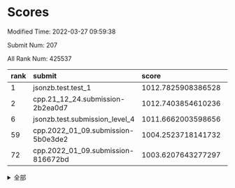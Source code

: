 # Scores

Modified Time: 2022-03-27 09:59:38

Submit Num: 207

All Rank Num: 425537

| rank |               submit               |       score        |       sigma        | pk_num |
| :--- | :--------------------------------- | :----------------- | :----------------- | :----- |
| 1    | jsonzb.test.test_1                 | 1012.7825908386528 | 0.8075700827244028 | 8220   |
| 2    | cpp.21_12_24.submission-2b2ea0d7   | 1012.7403854610236 | 0.7788051936978525 | 8220   |
| 6    | jsonzb.test.submission_level_4     | 1011.6662003598656 | 0.8094191831445199 | 8226   |
| 59   | cpp.2022_01_09.submission-5b0e3de2 | 1004.2523718141732 | 0.7120325278455182 | 8223   |
| 72   | cpp.2022_01_09.submission-816672bd | 1003.6207643277297 | 0.7161530320188306 | 8225   |


<details>
<summary>全部</summary>

| rank |                 submit                 |       score        |       sigma        | pk_num |
| :--- | :------------------------------------- | :----------------- | :----------------- | :----- |
| 1    | jsonzb.test.test_1                     | 1012.7825908386528 | 0.8075700827244028 | 8220   |
| 2    | cpp.21_12_24.submission-2b2ea0d7       | 1012.7403854610236 | 0.7788051936978525 | 8220   |
| 3    | gobigger.level_3.submission_level_3_30 | 1011.9854144465359 | 0.7807951553228007 | 8220   |
| 4    | gobigger.level_3.submission_level_3_6  | 1011.7597391236105 | 0.774001136407085  | 8224   |
| 5    | gobigger.level_3.submission_level_3_19 | 1011.7171665932996 | 0.8057973163049988 | 8225   |
| 6    | jsonzb.test.submission_level_4         | 1011.6662003598656 | 0.8094191831445199 | 8226   |
| 7    | gobigger.level_3.submission_level_3_2  | 1011.5839344896488 | 0.7942511467347404 | 8219   |
| 8    | gobigger.level_3.submission_level_3_8  | 1011.4599142985036 | 0.788343904397011  | 8224   |
| 9    | gobigger.level_3.submission_level_3_26 | 1011.3397784058005 | 0.7857382884342257 | 8223   |
| 10   | gobigger.level_3.submission_level_3_32 | 1011.1957126241476 | 0.7554152327618252 | 8221   |
| 11   | gobigger.level_3.submission_level_3_36 | 1011.1663505914618 | 0.7683423116549081 | 8224   |
| 12   | gobigger.level_3.submission_level_3_33 | 1011.157713660513  | 0.7762187618300022 | 8227   |
| 13   | gobigger.level_3.submission_level_3_48 | 1010.9688015503361 | 0.7679897663053531 | 8222   |
| 14   | gobigger.level_3.submission_level_3_35 | 1010.882399479436  | 0.7504515991128188 | 8224   |
| 15   | gobigger.level_3.submission_level_3_21 | 1010.8572361328323 | 0.7752230528114412 | 8224   |
| 16   | gobigger.level_3.submission_level_3_15 | 1010.7842571699819 | 0.7648862824040344 | 8220   |
| 17   | gobigger.level_3.submission_level_3_4  | 1010.7794693555434 | 0.7683557333642926 | 8218   |
| 18   | gobigger.level_3.submission_level_3_13 | 1010.6002440015747 | 0.7383361296588713 | 8221   |
| 19   | gobigger.level_3.submission_level_3_11 | 1010.5308654136437 | 0.7488320321917491 | 8223   |
| 20   | gobigger.level_3.submission_level_3_25 | 1010.4147316709714 | 0.7602069742312022 | 8222   |
| 21   | gobigger.level_3.submission_level_3_37 | 1010.3975064621844 | 0.7590353097886839 | 8226   |
| 22   | gobigger.level_3.submission_level_3_10 | 1010.3594204441163 | 0.7524287175179795 | 8225   |
| 23   | gobigger.level_3.submission_level_3_5  | 1010.2748410928626 | 0.7561356698274528 | 8221   |
| 24   | gobigger.level_3.submission_level_3_39 | 1010.269507362524  | 0.7647365915185047 | 8220   |
| 25   | gobigger.level_3.submission_level_3_43 | 1010.1438283532035 | 0.7571527313920706 | 8224   |
| 26   | gobigger.level_3.submission_level_3_45 | 1010.1437573890574 | 0.7520740478064407 | 8225   |
| 27   | gobigger.level_3.submission_level_3_24 | 1010.1209914778173 | 0.7498192024474033 | 8222   |
| 28   | gobigger.level_3.submission_level_3_40 | 1010.0691915057771 | 0.757467574874691  | 8226   |
| 29   | gobigger.level_3.submission_level_3_3  | 1009.9700592607163 | 0.7573539397362025 | 8221   |
| 30   | gobigger.level_3.submission_level_3_44 | 1009.8678613030016 | 0.7708936530588032 | 8219   |
| 31   | gobigger.level_3.submission_level_3_41 | 1009.8644092346416 | 0.7575783160489012 | 8223   |
| 32   | gobigger.level_3.submission_level_3_1  | 1009.7742316249545 | 0.7675657139773389 | 8221   |
| 33   | gobigger.level_3.submission_level_3_0  | 1009.7396025058115 | 0.7509687334431849 | 8220   |
| 34   | gobigger.level_3.submission_level_3_23 | 1009.711276189678  | 0.7404185375366129 | 8225   |
| 35   | gobigger.level_3.submission_level_3_9  | 1009.5413609655877 | 0.7688055972380775 | 8223   |
| 36   | gobigger.level_3.submission_level_3_46 | 1009.5039455178181 | 0.7549815480721266 | 8226   |
| 37   | gobigger.level_3.submission_level_3_42 | 1009.4206725191483 | 0.7440577481444847 | 8222   |
| 38   | gobigger.level_3.submission_level_3_47 | 1009.4019851172936 | 0.7658986200825209 | 8229   |
| 39   | gobigger.level_3.submission_level_3_16 | 1009.3690945517327 | 0.7532612742506192 | 8226   |
| 40   | gobigger.level_3.submission_level_3_38 | 1009.3561827308539 | 0.7667617921359926 | 8220   |
| 41   | gobigger.level_3.submission_level_3_17 | 1009.293912598205  | 0.7432594634016083 | 8227   |
| 42   | gobigger.level_3.submission_level_3_27 | 1009.2201075242525 | 0.7452228404410357 | 8226   |
| 43   | gobigger.level_3.submission_level_3_12 | 1009.206442478383  | 0.7441231581362818 | 8226   |
| 44   | gobigger.level_3.submission_level_3_31 | 1009.0457321796487 | 0.779210489417103  | 8224   |
| 45   | gobigger.level_3.submission_level_3_18 | 1008.9798303308847 | 0.735718793423052  | 8220   |
| 46   | gobigger.level_3.submission_level_3_7  | 1008.8781262384039 | 0.7434601373240725 | 8225   |
| 47   | gobigger.level_3.submission_level_3_34 | 1008.8581570908693 | 0.7418960179773146 | 8221   |
| 48   | gobigger.level_3.submission_level_3_22 | 1008.8209099702294 | 0.7461086346190708 | 8225   |
| 49   | gobigger.level_3.submission_level_3_49 | 1008.8181453880094 | 0.7492708815823309 | 8221   |
| 50   | gobigger.level_3.submission_level_3_29 | 1008.764007329105  | 0.7424496890398125 | 8222   |
| 51   | gobigger.level_3.submission_level_3_20 | 1008.7445704590153 | 0.7476939009844582 | 8222   |
| 52   | gobigger.level_3.submission_level_3_14 | 1008.4680774742259 | 0.751679680891666  | 8224   |
| 53   | gobigger.level_3.submission_level_3_28 | 1008.4650281481835 | 0.7403979488683531 | 8224   |
| 54   | gobigger.level_1.submission_level_1_19 | 1005.37786230446   | 0.7194977649843081 | 8217   |
| 55   | gobigger.level_1.submission_level_1_5  | 1004.9686510373622 | 0.720546311598623  | 8223   |
| 56   | gobigger.level_1.submission_level_1_8  | 1004.8919566558172 | 0.7126121464223278 | 8223   |
| 57   | gobigger.level_1.submission_level_1_2  | 1004.484875220027  | 0.7196074452068205 | 8221   |
| 58   | gobigger.level_1.submission_level_1_1  | 1004.269808360969  | 0.7231956046092236 | 8220   |
| 59   | cpp.2022_01_09.submission-5b0e3de2     | 1004.2523718141732 | 0.7120325278455182 | 8223   |
| 60   | gobigger.level_1.submission_level_1_27 | 1004.1176593628288 | 0.7057048153572384 | 8227   |
| 61   | gobigger.level_1.submission_level_1_6  | 1004.0801926799929 | 0.7116789741068723 | 8226   |
| 62   | gobigger.level_1.submission_level_1_45 | 1004.0672743082037 | 0.720304484078975  | 8224   |
| 63   | gobigger.level_1.submission_level_1_33 | 1004.0342341214053 | 0.7253666073367199 | 8227   |
| 64   | gobigger.level_1.submission_level_1_46 | 1004.0050467784744 | 0.7186579954260802 | 8220   |
| 65   | gobigger.level_1.submission_level_1_9  | 1003.9653857372347 | 0.7115033553907939 | 8221   |
| 66   | gobigger.level_1.submission_level_1_44 | 1003.9651907656635 | 0.7156367448673101 | 8223   |
| 67   | gobigger.level_1.submission_level_1_37 | 1003.9348728833043 | 0.7098932609302208 | 8226   |
| 68   | gobigger.level_1.submission_level_1_49 | 1003.8375625853218 | 0.7336526664131738 | 8224   |
| 69   | gobigger.level_1.submission_level_1_35 | 1003.7962621199472 | 0.7206192706314465 | 8219   |
| 70   | gobigger.level_1.submission_level_1_21 | 1003.7862786128685 | 0.7173207688766414 | 8225   |
| 71   | gobigger.level_1.submission_level_1_3  | 1003.7367620926232 | 0.7186017769349925 | 8222   |
| 72   | cpp.2022_01_09.submission-816672bd     | 1003.6207643277297 | 0.7161530320188306 | 8225   |
| 73   | gobigger.level_1.submission_level_1_41 | 1003.5240527294076 | 0.7186494901776374 | 8225   |
| 74   | gobigger.level_1.submission_level_1_23 | 1003.5116619791429 | 0.7056821225301477 | 8222   |
| 75   | gobigger.level_1.submission_level_1_4  | 1003.5095004554959 | 0.7206855293925559 | 8224   |
| 76   | gobigger.level_1.submission_level_1_15 | 1003.5092942578468 | 0.7247171500349726 | 8219   |
| 77   | gobigger.level_1.submission_level_1_31 | 1003.4742843769953 | 0.7226848512961478 | 8225   |
| 78   | gobigger.level_1.submission_level_1_7  | 1003.4698993968008 | 0.7058702173465482 | 8225   |
| 79   | gobigger.level_1.submission_level_1_24 | 1003.4558793005747 | 0.7084990746675429 | 8223   |
| 80   | gobigger.level_1.submission_level_1_18 | 1003.3830609538327 | 0.7109543914153881 | 8225   |
| 81   | gobigger.level_1.submission_level_1_29 | 1003.3469104578202 | 0.7050587400846487 | 8226   |
| 82   | gobigger.level_1.submission_level_1_34 | 1003.303661896962  | 0.7213943415034726 | 8226   |
| 83   | gobigger.level_1.submission_level_1_25 | 1003.2682046833963 | 0.7231292343742901 | 8224   |
| 84   | gobigger.level_1.submission_level_1_47 | 1003.2566325412987 | 0.7213573145689578 | 8226   |
| 85   | gobigger.level_1.submission_level_1_38 | 1003.2222988185514 | 0.7102566077219213 | 8220   |
| 86   | gobigger.level_1.submission_level_1_48 | 1003.2144406566005 | 0.7151982472295707 | 8221   |
| 87   | gobigger.level_1.submission_level_1_30 | 1003.0632468318441 | 0.7098146658203344 | 8224   |
| 88   | gobigger.level_1.submission_level_1_22 | 1003.0520998875049 | 0.7169613908184209 | 8226   |
| 89   | gobigger.level_1.submission_level_1_10 | 1003.0265078580161 | 0.710504813640696  | 8223   |
| 90   | gobigger.level_1.submission_level_1_13 | 1002.9857210830842 | 0.7217683992117263 | 8224   |
| 91   | gobigger.level_1.submission_level_1_28 | 1002.957125428407  | 0.7176907839411178 | 8228   |
| 92   | gobigger.level_1.submission_level_1_43 | 1002.7411558244859 | 0.7049172908306252 | 8222   |
| 93   | gobigger.level_1.submission_level_1_36 | 1002.669789999158  | 0.716171762458418  | 8231   |
| 94   | gobigger.level_1.submission_level_1_32 | 1002.5665581781597 | 0.7217158939236289 | 8224   |
| 95   | gobigger.level_1.submission_level_1_20 | 1002.5598178034098 | 0.7162534713500265 | 8230   |
| 96   | gobigger.level_1.submission_level_1_0  | 1002.370218629049  | 0.7133222524825268 | 8218   |
| 97   | gobigger.level_1.submission_level_1_14 | 1002.3235241663175 | 0.7198720269806552 | 8220   |
| 98   | gobigger.level_1.submission_level_1_16 | 1002.2570890570112 | 0.720708697273101  | 8224   |
| 99   | gobigger.level_1.submission_level_1_12 | 1002.2517366958539 | 0.7063541758681351 | 8225   |
| 100  | gobigger.level_1.submission_level_1_11 | 1002.223607910443  | 0.7131547719846816 | 8219   |
| 101  | gobigger.level_1.submission_level_1_40 | 1001.899003460146  | 0.7113654747059348 | 8223   |
| 102  | gobigger.level_1.submission_level_1_17 | 1001.887435732815  | 0.7184286544444525 | 8223   |
| 103  | gobigger.level_1.submission_level_1_42 | 1001.8357792181087 | 0.7186784308428039 | 8219   |
| 104  | gobigger.level_1.submission_level_1_39 | 1001.7464544469942 | 0.7055890896334022 | 8220   |
| 105  | gobigger.level_1.submission_level_1_26 | 1001.730537723321  | 0.718731710149817  | 8222   |
| 106  | gobigger.random.submission_random_48   | 998.1480711526551  | 0.70427687776466   | 8220   |
| 107  | gobigger.random.submission_random_13   | 997.2160053506203  | 0.6990228102994082 | 8222   |
| 108  | gobigger.random.submission_random_40   | 997.1234303153527  | 0.7051048570504613 | 8221   |
| 109  | gobigger.random.submission_random_30   | 997.088452853428   | 0.7059464999871464 | 8219   |
| 110  | gobigger.random.submission_random_49   | 996.9404428175212  | 0.6995945919717272 | 8225   |
| 111  | gobigger.random.submission_random_36   | 996.9149612830113  | 0.702706517815811  | 8224   |
| 112  | gobigger.random.submission_random_16   | 996.870885560194   | 0.711913691478402  | 8226   |
| 113  | gobigger.random.submission_random_38   | 996.7960348339197  | 0.7158420261194058 | 8225   |
| 114  | gobigger.random.submission_random_35   | 996.7771287687247  | 0.7072594945211763 | 8229   |
| 115  | gobigger.random.submission_random_32   | 996.7112603252657  | 0.709233276436373  | 8225   |
| 116  | gobigger.random.submission_random_24   | 996.674685581817   | 0.7050880492298527 | 8222   |
| 117  | gobigger.random.submission_random_44   | 996.5507106181672  | 0.7091360394901021 | 8222   |
| 118  | gobigger.random.submission_random_10   | 996.5425247406287  | 0.6998495971115939 | 8219   |
| 119  | gobigger.random.submission_random_45   | 996.371220504841   | 0.7082508381053131 | 8218   |
| 120  | gobigger.random.submission_random_33   | 996.3425643530123  | 0.7016548559344832 | 8224   |
| 121  | gobigger.random.submission_random_21   | 996.3051716002105  | 0.7113229305883398 | 8221   |
| 122  | gobigger.random.submission_random_43   | 996.2969297037013  | 0.7101995811752783 | 8220   |
| 123  | gobigger.random.submission_random_29   | 996.2684283185312  | 0.710097064060924  | 8220   |
| 124  | gobigger.random.submission_random_15   | 996.2394476221012  | 0.7050725626807525 | 8224   |
| 125  | gobigger.random.submission_random_26   | 996.1637409904108  | 0.7033679553819908 | 8225   |
| 126  | gobigger.random.submission_random_5    | 996.1442019506339  | 0.7173840071399552 | 8223   |
| 127  | gobigger.random.submission_random_41   | 996.1376632392721  | 0.708960014515121  | 8225   |
| 128  | gobigger.random.submission_random_11   | 996.0965029775772  | 0.7139403076837346 | 8223   |
| 129  | gobigger.random.submission_random_42   | 996.0954142332029  | 0.6982116969603461 | 8217   |
| 130  | gobigger.random.submission_random_20   | 996.0947203509885  | 0.7007095426396208 | 8221   |
| 131  | gobigger.random.submission_random_17   | 996.0551216905496  | 0.7129168800409227 | 8222   |
| 132  | gobigger.random.submission_random_18   | 996.0333870225583  | 0.7301686972923279 | 8227   |
| 133  | gobigger.random.submission_random_12   | 995.9859711458379  | 0.7101578159812011 | 8219   |
| 134  | gobigger.random.submission_random_9    | 995.9139538784957  | 0.7092753925834632 | 8224   |
| 135  | gobigger.random.submission_random_47   | 995.8932050226159  | 0.6997513036411939 | 8225   |
| 136  | gobigger.random.submission_random_6    | 995.8867328492734  | 0.7135126701032245 | 8227   |
| 137  | gobigger.random.submission_random_2    | 995.8308493570806  | 0.7136626026661089 | 8225   |
| 138  | gobigger.random.submission_random_19   | 995.7708358365343  | 0.7142174169901647 | 8221   |
| 139  | gobigger.random.submission_random_7    | 995.6112718090562  | 0.7307763243470338 | 8220   |
| 140  | gobigger.random.submission_random_14   | 995.6015152722166  | 0.7187831143535846 | 8227   |
| 141  | gobigger.random.submission_random_27   | 995.5995194743638  | 0.6963319797096817 | 8223   |
| 142  | gobigger.random.submission_random_31   | 995.5911608858972  | 0.6984742798546237 | 8222   |
| 143  | gobigger.random.submission_random_8    | 995.546233073576   | 0.7019358263227614 | 8223   |
| 144  | gobigger.random.submission_random_34   | 995.538391982567   | 0.7314218688877564 | 8219   |
| 145  | gobigger.random.submission_random_23   | 995.4982293556651  | 0.6945215909217256 | 8230   |
| 146  | gobigger.random.submission_random_28   | 995.4827577369347  | 0.71791487308508   | 8222   |
| 147  | gobigger.random.submission_random_0    | 995.304609679058   | 0.7143151790607577 | 8221   |
| 148  | gobigger.random.submission_random_25   | 995.247082889273   | 0.7177551656560714 | 8225   |
| 149  | gobigger.random.submission_random_22   | 995.1888705346759  | 0.7395018142878118 | 8222   |
| 150  | gobigger.random.submission_random_46   | 995.1426230828805  | 0.7103612154547234 | 8214   |
| 151  | gobigger.random.submission_random_3    | 995.1130017006244  | 0.7323555678955529 | 8215   |
| 152  | gobigger.random.submission_random_37   | 995.0901397935913  | 0.7259374646710739 | 8233   |
| 153  | gobigger.random.submission_random_39   | 994.9058518420945  | 0.716429265015765  | 8221   |
| 154  | gobigger.random.submission_random_1    | 994.6831620351468  | 0.7188432922730295 | 8222   |
| 155  | gobigger.random.submission_random_4    | 994.442978051902   | 0.728009829607757  | 8226   |
| 156  | gobigger.level_2.submission_level_2_41 | 994.2812244544626  | 0.7415934858015911 | 8221   |
| 157  | gobigger.level_2.submission_level_2_32 | 993.913712591298   | 0.7264976784769637 | 8221   |
| 158  | gobigger.level_2.submission_level_2_43 | 993.7396609244676  | 0.7222133800834797 | 8224   |
| 159  | gobigger.level_2.submission_level_2_27 | 993.6135864928854  | 0.7434404846692426 | 8216   |
| 160  | gobigger.level_2.submission_level_2_29 | 993.4556881360147  | 0.7304151194673886 | 8223   |
| 161  | gobigger.level_2.submission_level_2_20 | 993.3585148512014  | 0.7454281533088113 | 8223   |
| 162  | gobigger.level_2.submission_level_2_17 | 993.2963417373767  | 0.746767158157078  | 8220   |
| 163  | gobigger.level_2.submission_level_2_23 | 993.200250533153   | 0.7206566181811639 | 8223   |
| 164  | gobigger.level_2.submission_level_2_47 | 993.0607237269944  | 0.7439481230890307 | 8227   |
| 165  | gobigger.level_2.submission_level_2_19 | 992.7564183330759  | 0.7268723136804267 | 8220   |
| 166  | gobigger.level_2.submission_level_2_18 | 992.5019857003606  | 0.7400964628812924 | 8218   |
| 167  | gobigger.level_2.submission_level_2_5  | 992.4895156767559  | 0.7383740805377749 | 8221   |
| 168  | gobigger.level_2.submission_level_2_49 | 992.478851066354   | 0.7344865687660928 | 8225   |
| 169  | gobigger.level_2.submission_level_2_16 | 992.4784492264608  | 0.7402178539642317 | 8226   |
| 170  | gobigger.level_2.submission_level_2_15 | 992.4411153182691  | 0.7276310691002212 | 8230   |
| 171  | gobigger.level_2.submission_level_2_38 | 992.3996082636091  | 0.7491900472305038 | 8223   |
| 172  | gobigger.level_2.submission_level_2_12 | 992.3837439900215  | 0.7443173131678148 | 8223   |
| 173  | gobigger.level_2.submission_level_2_8  | 992.335598538064   | 0.7520839699880817 | 8222   |
| 174  | gobigger.level_2.submission_level_2_30 | 992.332594167283   | 0.7383825837339163 | 8226   |
| 175  | gobigger.level_2.submission_level_2_26 | 992.3180828619368  | 0.7638373838174186 | 8224   |
| 176  | gobigger.level_2.submission_level_2_22 | 992.2454031666023  | 0.7263540410984277 | 8225   |
| 177  | gobigger.level_2.submission_level_2_6  | 992.229398733538   | 0.7383127577520011 | 8221   |
| 178  | gobigger.level_2.submission_level_2_4  | 992.134032377306   | 0.7639479034154777 | 8227   |
| 179  | gobigger.level_2.submission_level_2_13 | 992.0885200558209  | 0.750122795996375  | 8223   |
| 180  | gobigger.level_2.submission_level_2_45 | 992.0596167147736  | 0.7440105165615711 | 8220   |
| 181  | gobigger.level_2.submission_level_2_1  | 992.0521527306465  | 0.7304318987680265 | 8222   |
| 182  | gobigger.level_2.submission_level_2_31 | 992.0142286520341  | 0.7357253601992907 | 8222   |
| 183  | gobigger.level_2.submission_level_2_33 | 991.9997565599425  | 0.7439425927606832 | 8221   |
| 184  | gobigger.level_2.submission_level_2_28 | 991.9727833499107  | 0.7507440702298699 | 8220   |
| 185  | gobigger.level_2.submission_level_2_46 | 991.9154680052354  | 0.7513183019620968 | 8222   |
| 186  | gobigger.level_2.submission_level_2_25 | 991.8794095395242  | 0.7478561447147275 | 8224   |
| 187  | gobigger.level_2.submission_level_2_35 | 991.7956567224438  | 0.7416089628191751 | 8220   |
| 188  | gobigger.level_2.submission_level_2_44 | 991.7684930486214  | 0.7400082124266305 | 8223   |
| 189  | gobigger.level_2.submission_level_2_7  | 991.6530681255908  | 0.7532383317790377 | 8224   |
| 190  | gobigger.level_2.submission_level_2_2  | 991.6187918671732  | 0.7564376725301052 | 8223   |
| 191  | gobigger.level_2.submission_level_2_0  | 991.5705935973505  | 0.7343475852536734 | 8222   |
| 192  | gobigger.level_2.submission_level_2_9  | 991.530439301036   | 0.7509937680036621 | 8221   |
| 193  | gobigger.level_2.submission_level_2_40 | 991.4729674275716  | 0.7536943408646365 | 8225   |
| 194  | gobigger.level_2.submission_level_2_3  | 991.4318969273344  | 0.7371446109991385 | 8220   |
| 195  | gobigger.level_2.submission_level_2_34 | 991.4165090404553  | 0.7637244185900209 | 8223   |
| 196  | gobigger.level_2.submission_level_2_37 | 991.4081226126664  | 0.7585107820798658 | 8220   |
| 197  | gobigger.level_2.submission_level_2_24 | 991.3201297788777  | 0.7612426205419783 | 8226   |
| 198  | gobigger.level_2.submission_level_2_42 | 991.1706678106459  | 0.7491367919506854 | 8226   |
| 199  | gobigger.level_2.submission_level_2_10 | 991.091367077406   | 0.7400637025300038 | 8224   |
| 200  | gobigger.level_2.submission_level_2_14 | 990.9916887100956  | 0.7484929283166724 | 8220   |
| 201  | gobigger.level_2.submission_level_2_11 | 990.9477937901073  | 0.7691886563255963 | 8225   |
| 202  | gobigger.level_2.submission_level_2_39 | 990.9361401429064  | 0.7626191727728671 | 8222   |
| 203  | gobigger.level_2.submission_level_2_36 | 990.8575484694103  | 0.7707891634235199 | 8222   |
| 204  | gobigger.level_2.submission_level_2_48 | 990.5570914650691  | 0.7715829573001503 | 8223   |
| 205  | gobigger.level_2.submission_level_2_21 | 990.4398966983956  | 0.7988155744980053 | 8224   |
| 206  | gobigger.none.submission_none_0        | 977.1263540485015  | 1.3414693363964478 | 8225   |
| 207  | gobigger.none.submission_none_1        | 976.4183028400023  | 1.4921164350798297 | 8225   |

</details>
